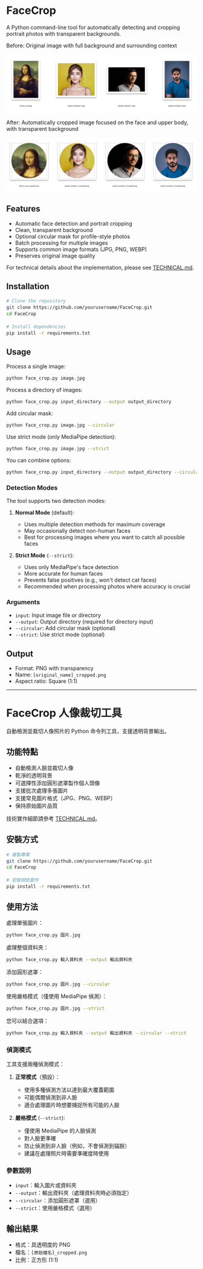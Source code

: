 # FaceCrop

A Python command-line tool for automatically detecting and cropping portrait photos with transparent backgrounds.

Before: Original image with full background and surrounding context

![Before](docs/before.png)

After: Automatically cropped image focused on the face and upper body, with transparent background

![Before](docs/after.png)

## Features

- Automatic face detection and portrait cropping
- Clean, transparent background
- Optional circular mask for profile-style photos
- Batch processing for multiple images
- Supports common image formats (JPG, PNG, WEBP)
- Preserves original image quality

For technical details about the implementation, please see [TECHNICAL.md](TECHNICAL.md).

## Installation

```bash
# Clone the repository
git clone https://github.com/yourusername/FaceCrop.git
cd FaceCrop

# Install dependencies
pip install -r requirements.txt
```

## Usage

Process a single image:
```bash
python face_crop.py image.jpg
```

Process a directory of images:
```bash
python face_crop.py input_directory --output output_directory
```

Add circular mask:
```bash
python face_crop.py image.jpg --circular
```

Use strict mode (only MediaPipe detection):
```bash
python face_crop.py image.jpg --strict
```

You can combine options:
```bash
python face_crop.py input_directory --output output_directory --circular --strict
```

### Detection Modes

The tool supports two detection modes:

1. **Normal Mode** (default):
   - Uses multiple detection methods for maximum coverage
   - May occasionally detect non-human faces
   - Best for processing images where you want to catch all possible faces

2. **Strict Mode** (`--strict`):
   - Uses only MediaPipe's face detection
   - More accurate for human faces
   - Prevents false positives (e.g., won't detect cat faces)
   - Recommended when processing photos where accuracy is crucial

### Arguments

- `input`: Input image file or directory
- `--output`: Output directory (required for directory input)
- `--circular`: Add circular mask (optional)
- `--strict`: Use strict mode (optional)

## Output

- Format: PNG with transparency
- Name: `[original_name]_cropped.png`
- Aspect ratio: Square (1:1)

---

# FaceCrop 人像裁切工具

自動檢測並裁切人像照片的 Python 命令列工具，支援透明背景輸出。

## 功能特點

- 自動檢測人臉並裁切人像
- 乾淨的透明背景
- 可選擇性添加圓形遮罩製作個人頭像
- 支援批次處理多張圖片
- 支援常見圖片格式（JPG、PNG、WEBP）
- 保持原始圖片品質

技術實作細節請參考 [TECHNICAL.md](TECHNICAL.md)。

## 安裝方式

```bash
# 複製專案
git clone https://github.com/yourusername/FaceCrop.git
cd FaceCrop

# 安裝相依套件
pip install -r requirements.txt
```

## 使用方法

處理單張圖片：
```bash
python face_crop.py 圖片.jpg
```

處理整個資料夾：
```bash
python face_crop.py 輸入資料夾 --output 輸出資料夾
```

添加圓形遮罩：
```bash
python face_crop.py 圖片.jpg --circular
```

使用嚴格模式（僅使用 MediaPipe 偵測）：
```bash
python face_crop.py 圖片.jpg --strict
```

您可以結合選項：
```bash
python face_crop.py 輸入資料夾 --output 輸出資料夾 --circular --strict
```

### 偵測模式

工具支援兩種偵測模式：

1. **正常模式**（預設）：
   - 使用多種偵測方法以達到最大覆蓋範圍
   - 可能偶爾偵測到非人臉
   - 適合處理圖片時想要捕捉所有可能的人臉

2. **嚴格模式** (`--strict`):
   - 僅使用 MediaPipe 的人臉偵測
   - 對人臉更準確
   - 防止偵測到非人臉（例如，不會偵測到貓臉）
   - 建議在處理照片時需要準確度時使用

### 參數說明

- `input`：輸入圖片或資料夾
- `--output`：輸出資料夾（處理資料夾時必須指定）
- `--circular`：添加圓形遮罩（選用）
- `--strict`：使用嚴格模式（選用）

## 輸出結果

- 格式：具透明度的 PNG
- 檔名：`[原始檔名]_cropped.png`
- 比例：正方形 (1:1)